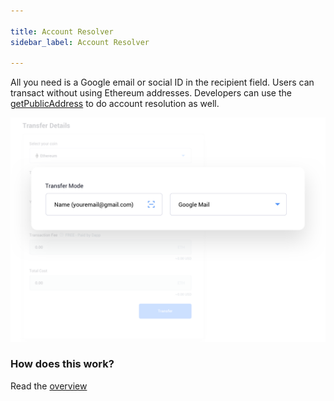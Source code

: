 ```yaml
---

title: Account Resolver
sidebar_label: Account Resolver

---
```


All you need is a Google email or social ID in the recipient field. Users can transact without using Ethereum addresses. Developers can use the [getPublicAddress](https://docs.tor.us/api-reference/address-resolver#getpublicaddress) to do account resolution as well.

![Name resolver](../../../static/assets/nameresolver.png)

### How does this work?

Read the [overview](https://docs.tor.us/#operation)

